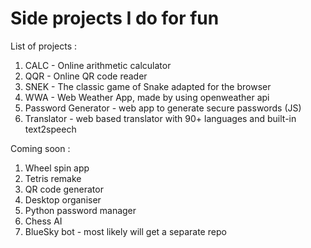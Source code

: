 # Side projects I do for fun

List of projects :

1. CALC - Online arithmetic calculator
2. QQR - Online QR code reader
3. SNEK - The classic game of Snake adapted for the browser
4. WWA - Web Weather App, made by using openweather api
5. Password Generator - web app to generate secure passwords (JS)
6. Translator - web based translator with 90+ languages and built-in text2speech

Coming soon : 

1. Wheel spin app
2. Tetris remake
3. QR code generator
4. Desktop organiser
5. Python password manager
6. Chess AI
7. BlueSky bot - most likely will get a separate repo
